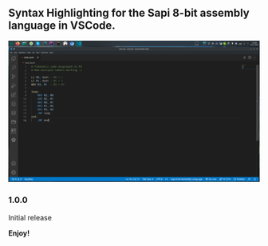 ## Syntax Highlighting for the Sapi 8-bit assembly language in VSCode.

![Demo](https://github.com/MemerGamer/sapi-8bitCPU-VSCode-Syntax/blob/master/demo.png?raw=true)

### 1.0.0

Initial release

**Enjoy!**
